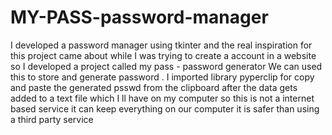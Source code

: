 # MY-PASS-password-manager

I developed a password manager using tkinter and the real inspiration for this project came about while I was trying to create a account in a website  
so I developed a project called my pass - password generator 
We can used this to store and generate password .  I imported library  pyperclip for copy and paste the generated psswd from the clipboard after the data gets added to a text file which I ll have on my computer  so this is not a internet based service it can keep everything on our computer it is safer than using a third party service

